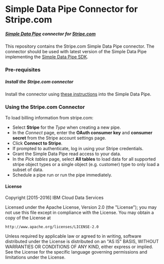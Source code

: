 # Simple Data Pipe Connector for Stripe.com

##### [Simple Data Pipe](https://developer.ibm.com/clouddataservices/simple-data-pipe/) connector for [Stripe.com](http://www.stripe.com)

This repository contains the Stripe.com Simple Data Pipe connector. The connector should be used with latest version of the Simple Data Pipe implementing the [Simple Data Pipe SDK](https://github.com/ibm-cds-labs/simple-data-pipe-sdk).

### Pre-requisites

##### Install the Stripe.com connector

  Install the connector using [these instructions](https://github.com/ibm-cds-labs/simple-data-pipe/wiki/Installing-a-Simple-Data-Pipe-Connector) into the Simple Data Pipe.  

### Using the Stripe.com Connector 

To load billing information from stripe.com:
* Select __Stripe__ for the _Type_ when creating a new pipe.  
* In the _Connect_ page, enter the __OAuth consumer key__ and __consumer secret__ from the Stripe account settings page.
* Click __Connect to Stripe__.
* If prompted to authenticate, log in using your Stripe credentials.
* Grant the Simple Data Pipe read access to your data.
* In the _Pick tables_ page, select __All tables__ to load data for all supported stripe object types or a single object (e.g. customer) type to only load a subset of data.
* Schedule a pipe run or run the pipe immediately.

#### License 

Copyright [2015-2016] IBM Cloud Data Services

Licensed under the Apache License, Version 2.0 (the "License"); you may not use this file except in compliance with the License. You may obtain a copy of the License at

    http://www.apache.org/licenses/LICENSE-2.0

Unless required by applicable law or agreed to in writing, software distributed under the License is distributed on an "AS IS" BASIS, WITHOUT WARRANTIES OR CONDITIONS OF ANY KIND, either express or implied. See the License for the specific language governing permissions and limitations under the License.


